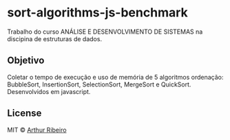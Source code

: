 # sort-algorithms-js-benchmark
Trabalho do curso ANÁLISE E DESENVOLVIMENTO DE SISTEMAS na discipina de estruturas de dados.

## Objetivo
Coletar o tempo de execução e uso de memória de 5 algoritmos ordenação: BubbleSort, InsertionSort,
SelectionSort, MergeSort e QuickSort. Desenvolvidos em javascript.

## License
MIT &copy; [Arthur Ribeiro](https://github.com/devarthurribeiro)
